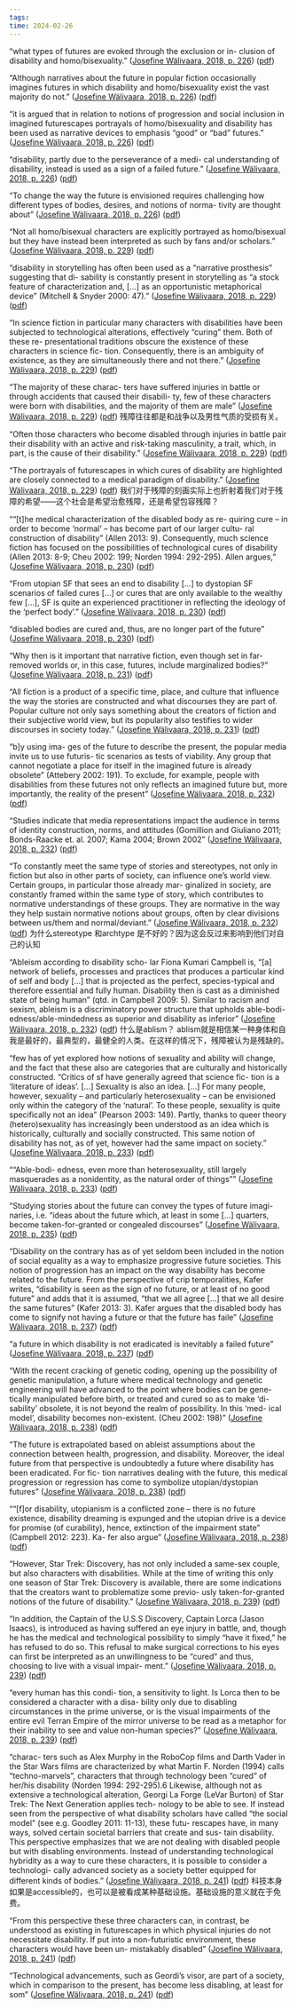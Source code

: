 ```yaml
---
tags: 
time: 2024-02-26
---
```

“what types of futures are evoked through the exclusion or in- clusion of disability and homo/bisexuality.” ([Josefine Wälivaara, 2018, p. 226](zotero://select/library/items/HTKFAMBB)) ([pdf](zotero://open-pdf/library/items/7REAS9Z6?page=1&annotation=YTVB7W5T))

“Although narratives about the future in popular fiction occasionally imagines futures in which disability and homo/bisexuality exist the vast majority do not.” ([Josefine Wälivaara, 2018, p. 226](zotero://select/library/items/HTKFAMBB)) ([pdf](zotero://open-pdf/library/items/7REAS9Z6?page=1&annotation=V4CYBKRW))

“it is argued that in relation to notions of progression and social inclusion in imagined futurescapes portrayals of homo/bisexuality and disability has been used as narrative devices to emphasis “good” or “bad” futures.” ([Josefine Wälivaara, 2018, p. 226](zotero://select/library/items/HTKFAMBB)) ([pdf](zotero://open-pdf/library/items/7REAS9Z6?page=1&annotation=3JCHGQZP))

“disability, partly due to the perseverance of a medi- cal understanding of disability, instead is used as a sign of a failed future.” ([Josefine Wälivaara, 2018, p. 226](zotero://select/library/items/HTKFAMBB)) ([pdf](zotero://open-pdf/library/items/7REAS9Z6?page=1&annotation=JL4S4DTT))

“To change the way the future is envisioned requires challenging how different types of bodies, desires, and notions of norma- tivity are thought about” ([Josefine Wälivaara, 2018, p. 226](zotero://select/library/items/HTKFAMBB)) ([pdf](zotero://open-pdf/library/items/7REAS9Z6?page=1&annotation=U6SRBYQN))

“Not all homo/bisexual characters are explicitly portrayed as homo/bisexual but they have instead been interpreted as such by fans and/or scholars.” ([Josefine Wälivaara, 2018, p. 229](zotero://select/library/items/HTKFAMBB)) ([pdf](zotero://open-pdf/library/items/7REAS9Z6?page=4&annotation=9QRV7N7C))

“disability in storytelling has often been used as a “narrative prosthesis” suggesting that di- sability is constantly present in storytelling as “a stock feature of characterization and, […] as an opportunistic metaphorical device” (Mitchell & Snyder 2000: 47).” ([Josefine Wälivaara, 2018, p. 229](zotero://select/library/items/HTKFAMBB)) ([pdf](zotero://open-pdf/library/items/7REAS9Z6?page=4&annotation=Y8EA3TVI))

“In science fiction in particular many characters with disabilities have been subjected to technological alterations, effectively “curing” them. Both of these re- presentational traditions obscure the existence of these characters in science fic- tion. Consequently, there is an ambiguity of existence, as they are simultaneously there and not there.” ([Josefine Wälivaara, 2018, p. 229](zotero://select/library/items/HTKFAMBB)) ([pdf](zotero://open-pdf/library/items/7REAS9Z6?page=4&annotation=V3D5UGBM))

“The majority of these charac- ters have suffered injuries in battle or through accidents that caused their disabili- ty, few of these characters were born with disabilities, and the majority of them are male” ([Josefine Wälivaara, 2018, p. 229](zotero://select/library/items/HTKFAMBB)) ([pdf](zotero://open-pdf/library/items/7REAS9Z6?page=4&annotation=7J2KY4WJ)) 残障往往都是和战争以及男性气质的受损有关。

“Often those characters who become disabled through injuries in battle pair their disability with an active and risk-taking masculinity, a trait, which, in part, is the cause of their disability.” ([Josefine Wälivaara, 2018, p. 229](zotero://select/library/items/HTKFAMBB)) ([pdf](zotero://open-pdf/library/items/7REAS9Z6?page=4&annotation=I6XLQDML))

“The portrayals of futurescapes in which cures of disability are highlighted are closely connected to a medical paradigm of disability.” ([Josefine Wälivaara, 2018, p. 229](zotero://select/library/items/HTKFAMBB)) ([pdf](zotero://open-pdf/library/items/7REAS9Z6?page=4&annotation=65A9ZLM6)) 我们对于残障的刻画实际上也折射着我们对于残障的希望——这个社会是希望治愈残障，还是希望包容残障？

““[t]he medical characterization of the disabled body as re- quiring cure – in order to become ‘normal’ – has become part of our larger cultu- ral construction of disability” (Allen 2013: 9). Consequently, much science fiction has focused on the possibilities of technological cures of disability (Allen 2013: 8-9; Cheu 2002: 199; Norden 1994: 292-295). Allen argues,” ([Josefine Wälivaara, 2018, p. 230](zotero://select/library/items/HTKFAMBB)) ([pdf](zotero://open-pdf/library/items/7REAS9Z6?page=5&annotation=MAHQQAXZ))

“From utopian SF that sees an end to disability […] to dystopian SF scenarios of failed cures […] or cures that are only available to the wealthy few […], SF is quite an experienced practitioner in reflecting the ideology of the ‘perfect body’.” ([Josefine Wälivaara, 2018, p. 230](zotero://select/library/items/HTKFAMBB)) ([pdf](zotero://open-pdf/library/items/7REAS9Z6?page=5&annotation=EYTEFRE2))

“disabled bodies are cured and, thus, are no longer part of the future” ([Josefine Wälivaara, 2018, p. 230](zotero://select/library/items/HTKFAMBB)) ([pdf](zotero://open-pdf/library/items/7REAS9Z6?page=5&annotation=VB3FW2ZK))

“Why then is it important that narrative fiction, even though set in far-removed worlds or, in this case, futures, include marginalized bodies?” ([Josefine Wälivaara, 2018, p. 231](zotero://select/library/items/HTKFAMBB)) ([pdf](zotero://open-pdf/library/items/7REAS9Z6?page=6&annotation=9QB2N58P))

“All fiction is a product of a specific time, place, and culture that influence the way the stories are constructed and what discourses they are part of. Popular culture not only says something about the creators of fiction and their subjective world view, but its popularity also testifies to wider discourses in society today.” ([Josefine Wälivaara, 2018, p. 231](zotero://select/library/items/HTKFAMBB)) ([pdf](zotero://open-pdf/library/items/7REAS9Z6?page=6&annotation=JJWHXG39))

“b]y using ima- ges of the future to describe the present, the popular media invite us to use futuris- tic scenarios as tests of viability. Any group that cannot negotiate a place for itself in the imagined future is already obsolete” (Attebery 2002: 191). To exclude, for example, people with disabilities from these futures not only reflects an imagined future but, more importantly, the reality of the present” ([Josefine Wälivaara, 2018, p. 232](zotero://select/library/items/HTKFAMBB)) ([pdf](zotero://open-pdf/library/items/7REAS9Z6?page=7&annotation=NVPGBCMW))

“Studies indicate that media representations impact the audience in terms of identity construction, norms, and attitudes (Gomillion and Giuliano 2011; Bonds-Raacke et. al. 2007; Kama 2004; Brown 2002” ([Josefine Wälivaara, 2018, p. 232](zotero://select/library/items/HTKFAMBB)) ([pdf](zotero://open-pdf/library/items/7REAS9Z6?page=7&annotation=6VCKDMX3))

“To constantly meet the same type of stories and stereotypes, not only in fiction but also in other parts of society, can influence one’s world view. Certain groups, in particular those already mar- ginalized in society, are constantly framed within the same type of story, which contributes to normative understandings of these groups. They are normative in the way they help sustain normative notions about groups, often by clear divisions between us/them and normal/deviant.” ([Josefine Wälivaara, 2018, p. 232](zotero://select/library/items/HTKFAMBB)) ([pdf](zotero://open-pdf/library/items/7REAS9Z6?page=7&annotation=N95RQ2SW)) 为什么stereotype 和archtype 是不好的？因为这会反过来影响到他们对自己的认知

“Ableism according to disability scho- lar Fiona Kumari Campbell is, “[a] network of beliefs, processes and practices that produces a particular kind of self and body […] that is projected as the perfect, species-typical and therefore essential and fully human. Disability then is cast as a diminished state of being human” (qtd. in Campbell 2009: 5). Similar to racism and sexism, ableism is a discriminatory power structure that upholds able-bodi- edness/able-mindedness as superior and disability as inferior” ([Josefine Wälivaara, 2018, p. 232](zotero://select/library/items/HTKFAMBB)) ([pdf](zotero://open-pdf/library/items/7REAS9Z6?page=7&annotation=TZJWRDAZ)) 什么是ablism？ ablism就是相信某一种身体和自我是最好的，最典型的，最健全的人类。在这样的情况下，残障被认为是残缺的。

“few has of yet explored how notions of sexuality and ability will change, and the fact that these also are categories that are culturally and historically constructed. “Critics of sf have generally agreed that science fic- tion is a ‘literature of ideas’. […] Sexuality is also an idea. […] For many people, however, sexuality – and particularly heterosexuality – can be envisioned only within the category of the ‘natural’. To these people, sexuality is quite specifically not an idea” (Pearson 2003: 149). Partly, thanks to queer theory (hetero)sexuality has increasingly been understood as an idea which is historically, culturally and socially constructed. This same notion of disability has not, as of yet, however had the same impact on society.” ([Josefine Wälivaara, 2018, p. 233](zotero://select/library/items/HTKFAMBB)) ([pdf](zotero://open-pdf/library/items/7REAS9Z6?page=8&annotation=FUYCD7U2))

““Able-bodi- edness, even more than heterosexuality, still largely masquerades as a nonidentity, as the natural order of things”” ([Josefine Wälivaara, 2018, p. 233](zotero://select/library/items/HTKFAMBB)) ([pdf](zotero://open-pdf/library/items/7REAS9Z6?page=8&annotation=JH3XLK2D))

“Studying stories about the future can convey the types of future imagi- naries, i.e. “ideas about the future which, at least in some […] quarters, become taken-for-granted or congealed discourses” ([Josefine Wälivaara, 2018, p. 235](zotero://select/library/items/HTKFAMBB)) ([pdf](zotero://open-pdf/library/items/7REAS9Z6?page=10&annotation=DNAA4WQJ))

“Disability on the contrary has as of yet seldom been included in the notion of social equality as a way to emphasize progressive future societies. This notion of progression has an impact on the way disability has become related to the future. From the perspective of crip temporalities, Kafer writes, “disability is seen as the sign of no future, or at least of no good future” and adds that it is assumed, “that we all agree […] that we all desire the same futures” (Kafer 2013: 3). Kafer argues that the disabled body has come to signify not having a future or that the future has faile” ([Josefine Wälivaara, 2018, p. 237](zotero://select/library/items/HTKFAMBB)) ([pdf](zotero://open-pdf/library/items/7REAS9Z6?page=12&annotation=SILIBDE3))

“a future in which disability is not eradicated is inevitably a failed future” ([Josefine Wälivaara, 2018, p. 237](zotero://select/library/items/HTKFAMBB)) ([pdf](zotero://open-pdf/library/items/7REAS9Z6?page=12&annotation=A9TGV46Q))

“With the recent cracking of genetic coding, opening up the possibility of genetic manipulation, a future where medical technology and genetic engineering will have advanced to the point where bodies can be gene- tically manipulated before birth, or treated and cured so as to make ‘di- sability’ obsolete, it is not beyond the realm of possibility. In this ‘med- ical model’, disability becomes non-existent. (Cheu 2002: 198)” ([Josefine Wälivaara, 2018, p. 238](zotero://select/library/items/HTKFAMBB)) ([pdf](zotero://open-pdf/library/items/7REAS9Z6?page=13&annotation=B7TSZSAC))

“The future is extrapolated based on ableist assumptions about the connection between health, progression, and disability. Moreover, the ideal future from that perspective is undoubtedly a future where disability has been eradicated. For fic- tion narratives dealing with the future, this medical progression or regression has come to symbolize utopian/dystopian futures” ([Josefine Wälivaara, 2018, p. 238](zotero://select/library/items/HTKFAMBB)) ([pdf](zotero://open-pdf/library/items/7REAS9Z6?page=13&annotation=WGFT2ECR))

““[f]or disability, utopianism is a conflicted zone – there is no future existence, disability dreaming is expunged and the utopian drive is a device for promise (of curability), hence, extinction of the impairment state” (Campbell 2012: 223). Ka- fer also argue” ([Josefine Wälivaara, 2018, p. 238](zotero://select/library/items/HTKFAMBB)) ([pdf](zotero://open-pdf/library/items/7REAS9Z6?page=13&annotation=ZJCSZNRN))

“However, Star Trek: Discovery, has not only included a same-sex couple, but also characters with disabilities. While at the time of writing this only one season of Star Trek: Discovery is available, there are some indications that the creators want to problematize some previo- usly taken-for-granted notions of the future of disability.” ([Josefine Wälivaara, 2018, p. 239](zotero://select/library/items/HTKFAMBB)) ([pdf](zotero://open-pdf/library/items/7REAS9Z6?page=14&annotation=88SWJIX4))

“In addition, the Captain of the U.S.S Discovery, Captain Lorca (Jason Isaacs), is introduced as having suffered an eye injury in battle, and, though he has the medical and technological possibility to simply “have it fixed,” he has refused to do so. This refusal to make surgical corrections to his eyes can first be interpreted as an unwillingness to be “cured” and thus, choosing to live with a visual impair- ment.” ([Josefine Wälivaara, 2018, p. 239](zotero://select/library/items/HTKFAMBB)) ([pdf](zotero://open-pdf/library/items/7REAS9Z6?page=14&annotation=KSNX6CL9))

“every human has this condi- tion, a sensitivity to light. Is Lorca then to be considered a character with a disa- bility only due to disabling circumstances in the prime universe, or is the visual impairments of the entire evil Terran Empire of the mirror universe to be read as a metaphor for their inability to see and value non-human species?” ([Josefine Wälivaara, 2018, p. 239](zotero://select/library/items/HTKFAMBB)) ([pdf](zotero://open-pdf/library/items/7REAS9Z6?page=14&annotation=ASUF8RVQ))

“charac- ters such as Alex Murphy in the RoboCop films and Darth Vader in the Star Wars films are characterized by what Martin F. Norden (1994) calls “techno-marvels”, characters that through technology been “cured” of her/his disability (Norden 1994: 292-295).6 Likewise, although not as extensive a technological alteration, Georgi La Forge (LeVar Burton) of Star Trek: The Next Generation applies tech- nology to be able to see. If instead seen from the perspective of what disability scholars have called “the social model” (see e.g. Goodley 2011: 11-13), these futu- rescapes have, in many ways, solved certain societal barriers that create and sus- tain disability. This perspective emphasizes that we are not dealing with disabled people but with disabling environments. Instead of understanding technological hybridity as a way to cure these characters, it is possible to consider a technologi- cally advanced society as a society better equipped for different kinds of bodies.” ([Josefine Wälivaara, 2018, p. 241](zotero://select/library/items/HTKFAMBB)) ([pdf](zotero://open-pdf/library/items/7REAS9Z6?page=16&annotation=DH9YJMWI)) 科技本身如果是accessible的，也可以是被看成某种基础设施。基础设施的意义就在于免费。

“From this perspective these three characters can, in contrast, be understood as existing in futurescapes in which physical injuries do not necessitate disability. If put into a non-futuristic environment, these characters would have been un- mistakably disabled” ([Josefine Wälivaara, 2018, p. 241](zotero://select/library/items/HTKFAMBB)) ([pdf](zotero://open-pdf/library/items/7REAS9Z6?page=16&annotation=4XHWI7WT))

“Technological advancements, such as Geordi’s visor, are part of a society, which in comparison to the present, has become less disabling, at least for som” ([Josefine Wälivaara, 2018, p. 241](zotero://select/library/items/HTKFAMBB)) ([pdf](zotero://open-pdf/library/items/7REAS9Z6?page=16&annotation=2BV9CRNB))